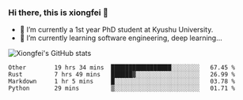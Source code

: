 ### Hi there, this is xiongfei 👋


- 🔭 I’m currently a 1st year PhD student at Kyushu University.
- 🌱 I’m currently learning software engineering, deep learning...

<!--
**Toma62299781/Toma62299781** is a ✨ _special_ ✨ repository because its `README.md` (this file) appears on your GitHub profile.
Here are some ideas to get you started:
-->

![Xiongfei's GitHub stats](https://github-readme-stats.vercel.app/api?username=Toma62299781)

<!--START_SECTION:waka-->
```text
Other        19 hrs 34 mins  █████████████████░░░░░░░░   67.45 % 
Rust         7 hrs 49 mins   ██████▓░░░░░░░░░░░░░░░░░░   26.99 % 
Markdown     1 hr 5 mins     █░░░░░░░░░░░░░░░░░░░░░░░░   03.78 % 
Python       29 mins         ▒░░░░░░░░░░░░░░░░░░░░░░░░   01.71 % 
```
<!--END_SECTION:waka-->


